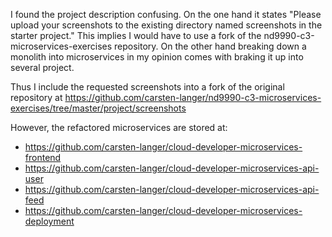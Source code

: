 I found the project description confusing.
On the one hand it states "Please upload your screenshots to the existing directory named screenshots in the starter project."
This implies I would have to use a fork of the nd9990-c3-microservices-exercises repository. 
On the other hand breaking down a monolith into microservices in my opinion comes with braking it up into several project.

Thus I include the requested screenshots into a fork of the original repository at
https://github.com/carsten-langer/nd9990-c3-microservices-exercises/tree/master/project/screenshots

However, the refactored microservices are stored at:
- https://github.com/carsten-langer/cloud-developer-microservices-frontend
- https://github.com/carsten-langer/cloud-developer-microservices-api-user
- https://github.com/carsten-langer/cloud-developer-microservices-api-feed
- https://github.com/carsten-langer/cloud-developer-microservices-deployment
